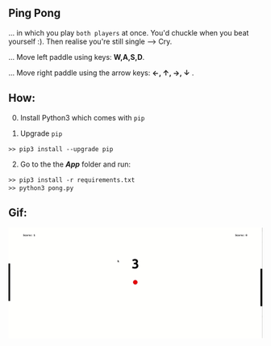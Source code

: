 ## Ping Pong 
... in which you play `both players` at once. You'd chuckle when you beat yourself :). Then realise you're still single --> Cry.

... Move left paddle using keys: **W,A,S,D**.

... Move right paddle using the arrow keys: **&#8592;, &#8593;, &#8594;, &#8595;** .


## How:

0. Install Python3 which comes with ``pip``

1. Upgrade ``pip``

```
>> pip3 install --upgrade pip
```
2. Go to the the ***App*** folder and run:

```
>> pip3 install -r requirements.txt
>> python3 pong.py
```

## Gif:
<img src="preview/pong.gif" width=800 />
